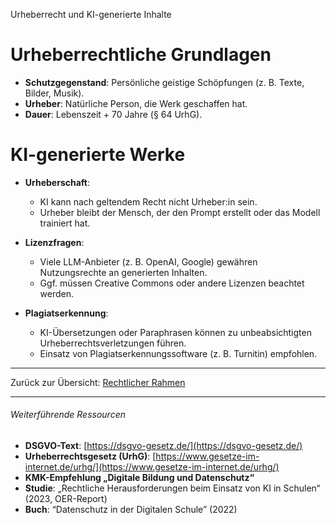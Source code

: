 Urheberrecht und KI-generierte Inhalte

# Urheberrechtliche Grundlagen
- **Schutzgegenstand**: Persönliche geistige Schöpfungen (z. B. Texte, Bilder, Musik).  
- **Urheber**: Natürliche Person, die Werk geschaffen hat.  
- **Dauer**: Lebenszeit + 70 Jahre (§ 64 UrhG).

# KI-generierte Werke
- **Urheberschaft**:  
  - KI kann nach geltendem Recht nicht Urheber:in sein.  
  - Urheber bleibt der Mensch, der den Prompt erstellt oder das Modell trainiert hat.

- **Lizenzfragen**:  
  - Viele LLM-Anbieter (z. B. OpenAI, Google) gewähren Nutzungsrechte an generierten Inhalten.  
  - Ggf. müssen Creative Commons oder andere Lizenzen beachtet werden.

- **Plagiatserkennung**:  
  - KI-Übersetzungen oder Paraphrasen können zu unbeabsichtigten Urheberrechtsverletzungen führen.  
  - Einsatz von Plagiatserkennungssoftware (z. B. Turnitin) empfohlen.

---

Zurück zur Übersicht: [Rechtlicher Rahmen](./Rechtlicher_Rahmen)

--- 

###### Weiterführende Ressourcen
- **DSGVO-Text**: [https://dsgvo-gesetz.de/](https://dsgvo-gesetz.de/)  
- **Urheberrechtsgesetz (UrhG)**: [https://www.gesetze-im-internet.de/urhg/](https://www.gesetze-im-internet.de/urhg/)
- **KMK-Empfehlung „Digitale Bildung und Datenschutz“**  
- **Studie**: „Rechtliche Herausforderungen beim Einsatz von KI in Schulen“ (2023, OER-Report)  
- **Buch**: “Datenschutz in der Digitalen Schule” (2022)